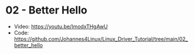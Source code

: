 # 02 - Better Hello

- Video: https://youtu.be/ImodxTHgAwU
- Code: https://github.com/Johannes4Linux/Linux_Driver_Tutorial/tree/main/02_better_hello
